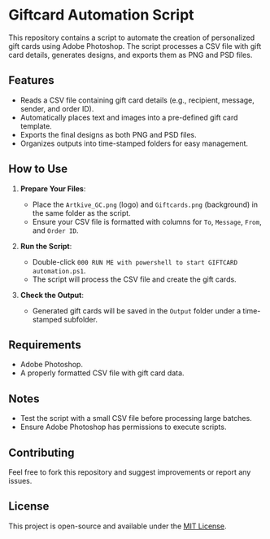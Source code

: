 # Giftcard Automation Script

This repository contains a script to automate the creation of personalized gift cards using Adobe Photoshop. The script processes a CSV file with gift card details, generates designs, and exports them as PNG and PSD files.

## Features

- Reads a CSV file containing gift card details (e.g., recipient, message, sender, and order ID).
- Automatically places text and images into a pre-defined gift card template.
- Exports the final designs as both PNG and PSD files.
- Organizes outputs into time-stamped folders for easy management.

## How to Use

1. **Prepare Your Files**:
   - Place the `Artkive_GC.png` (logo) and `Giftcards.png` (background) in the same folder as the script.
   - Ensure your CSV file is formatted with columns for `To`, `Message`, `From`, and `Order ID`.

2. **Run the Script**:
   - Double-click `000 RUN ME with powershell to start GIFTCARD automation.ps1`.
   - The script will process the CSV file and create the gift cards.

3. **Check the Output**:
   - Generated gift cards will be saved in the `Output` folder under a time-stamped subfolder.

## Requirements

- Adobe Photoshop.
- A properly formatted CSV file with gift card data.

## Notes

- Test the script with a small CSV file before processing large batches.
- Ensure Adobe Photoshop has permissions to execute scripts.

## Contributing

Feel free to fork this repository and suggest improvements or report any issues.

## License

This project is open-source and available under the [MIT License](LICENSE).
